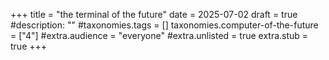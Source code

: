 +++
title = "the terminal of the future"
date = 2025-07-02
draft = true
#description: ""
#taxonomies.tags = []
taxonomies.computer-of-the-future = ["4"]
#extra.audience = "everyone"
#extra.unlisted = true
extra.stub = true
+++

